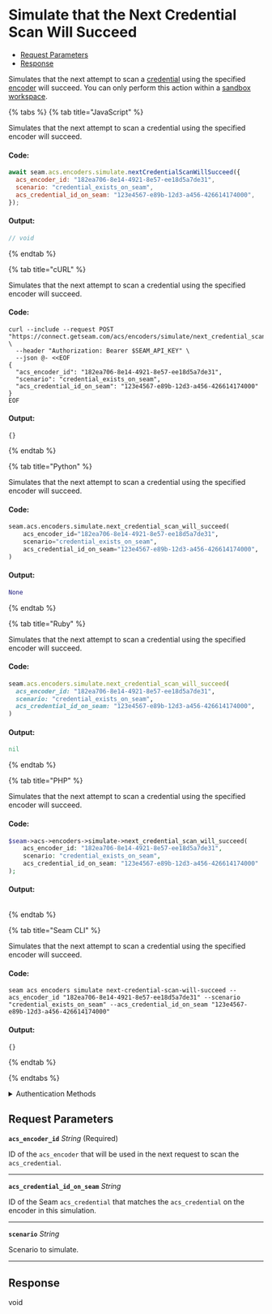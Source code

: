 # Simulate that the Next Credential Scan Will Succeed

- [Request Parameters](#request-parameters)
- [Response](#response)

Simulates that the next attempt to scan a [credential](../../../../capability-guides/access-systems/managing-credentials.md) using the specified [encoder](../../../../capability-guides/access-systems/working-with-card-encoders-and-scanners/README.md) will succeed. You can only perform this action within a [sandbox workspace](../../../../core-concepts/workspaces/README.md#sandbox-workspaces).


{% tabs %}
{% tab title="JavaScript" %}

Simulates that the next attempt to scan a credential using the specified encoder will succeed.

#### Code:

```javascript
await seam.acs.encoders.simulate.nextCredentialScanWillSucceed({
  acs_encoder_id: "182ea706-8e14-4921-8e57-ee18d5a7de31",
  scenario: "credential_exists_on_seam",
  acs_credential_id_on_seam: "123e4567-e89b-12d3-a456-426614174000",
});
```

#### Output:

```javascript
// void
```
{% endtab %}

{% tab title="cURL" %}

Simulates that the next attempt to scan a credential using the specified encoder will succeed.

#### Code:

```curl
curl --include --request POST "https://connect.getseam.com/acs/encoders/simulate/next_credential_scan_will_succeed" \
  --header "Authorization: Bearer $SEAM_API_KEY" \
  --json @- <<EOF
{
  "acs_encoder_id": "182ea706-8e14-4921-8e57-ee18d5a7de31",
  "scenario": "credential_exists_on_seam",
  "acs_credential_id_on_seam": "123e4567-e89b-12d3-a456-426614174000"
}
EOF
```

#### Output:

```curl
{}
```
{% endtab %}

{% tab title="Python" %}

Simulates that the next attempt to scan a credential using the specified encoder will succeed.

#### Code:

```python
seam.acs.encoders.simulate.next_credential_scan_will_succeed(
    acs_encoder_id="182ea706-8e14-4921-8e57-ee18d5a7de31",
    scenario="credential_exists_on_seam",
    acs_credential_id_on_seam="123e4567-e89b-12d3-a456-426614174000",
)
```

#### Output:

```python
None
```
{% endtab %}

{% tab title="Ruby" %}

Simulates that the next attempt to scan a credential using the specified encoder will succeed.

#### Code:

```ruby
seam.acs.encoders.simulate.next_credential_scan_will_succeed(
  acs_encoder_id: "182ea706-8e14-4921-8e57-ee18d5a7de31",
  scenario: "credential_exists_on_seam",
  acs_credential_id_on_seam: "123e4567-e89b-12d3-a456-426614174000",
)
```

#### Output:

```ruby
nil
```
{% endtab %}

{% tab title="PHP" %}

Simulates that the next attempt to scan a credential using the specified encoder will succeed.

#### Code:

```php
$seam->acs->encoders->simulate->next_credential_scan_will_succeed(
    acs_encoder_id: "182ea706-8e14-4921-8e57-ee18d5a7de31",
    scenario: "credential_exists_on_seam",
    acs_credential_id_on_seam: "123e4567-e89b-12d3-a456-426614174000"
);
```

#### Output:

```php

```
{% endtab %}

{% tab title="Seam CLI" %}

Simulates that the next attempt to scan a credential using the specified encoder will succeed.

#### Code:

```seam_cli
seam acs encoders simulate next-credential-scan-will-succeed --acs_encoder_id "182ea706-8e14-4921-8e57-ee18d5a7de31" --scenario "credential_exists_on_seam" --acs_credential_id_on_seam "123e4567-e89b-12d3-a456-426614174000"
```

#### Output:

```seam_cli
{}
```
{% endtab %}

{% endtabs %}


<details>

<summary>Authentication Methods</summary>

- API key
- Personal access token
  <br>Must also include the `seam-workspace` header in the request.

To learn more, see [Authentication](https://docs.seam.co/latest/api/authentication).
</details>

## Request Parameters

**`acs_encoder_id`** *String* (Required)

ID of the `acs_encoder` that will be used in the next request to scan the `acs_credential`.

---

**`acs_credential_id_on_seam`** *String*

ID of the Seam `acs_credential` that matches the `acs_credential` on the encoder in this simulation.

---

**`scenario`** *String*

Scenario to simulate.

---


## Response

void

